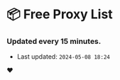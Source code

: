 # :package: Free Proxy List
### Updated every 15 minutes.

- Last updated: `2024-05-08 18:24`

:heart:
